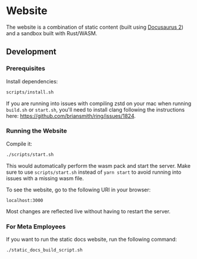 # Website

The website is a combination of static content (built using
[Docusaurus 2](https://docusaurus.io/)) and a sandbox built with Rust/WASM.

## Development

### Prerequisites

Install dependencies:

```bash
scripts/install.sh
```

If you are running into issues with compiling zstd on your mac when running `build.sh` or `start.sh`, you'll need to install
clang following the instructions here: https://github.com/briansmith/ring/issues/1824.

### Running the Website

Compile it:

```bash
./scripts/start.sh
```

This would automatically perform the wasm pack and start the server. Make sure to use `scripts/start.sh` instead of `yarn start`
to avoid running into issues with a missing wasm file.

To see the website, go to the following URI in your browser:

```
localhost:3000
```

Most changes are reflected live without having to restart the server.

### For Meta Employees

If you want to run the static docs website, run the following command:

```
./static_docs_build_script.sh
```
